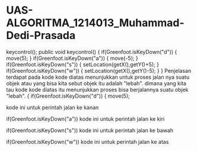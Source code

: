 # UAS-ALGORITMA_1214013_Muhammad-Dedi-Prasada
keycontrol();  public void keycontrol()     {         if(Greenfoot.isKeyDown("d"))         {             move(5);         }                  if(Greenfoot.isKeyDown("a"))         {             move(-5);         }                  if(Greenfoot.isKeyDown("s"))         {             setLocation(getX(),getY()+5);         }                  if(Greenfoot.isKeyDown("w"))         {             setLocation(getX(),getY()-5);         }              }
Penjelasan terdapat pada kode kode diatas menunjukkan untuk proses jalan nya suatu objek atau yang bisa kita sebut objek itu adalah "lebah". dimana yang kita tau
kode kode diatas itu menunjukkan proses bisa berjalannya suatu objek "lebah".
{
        if(Greenfoot.isKeyDown("d"))
        {
            move(5); 

kode ini untuk perintah jalan ke kanan

if(Greenfoot.isKeyDown("a"))
kode ini untuk perintah jalan ke kiri

 if(Greenfoot.isKeyDown("s"))
kode ini untuk perintah jalan ke bawah

 if(Greenfoot.isKeyDown("w"))
kode ini untuk perintah jalan ke atas
